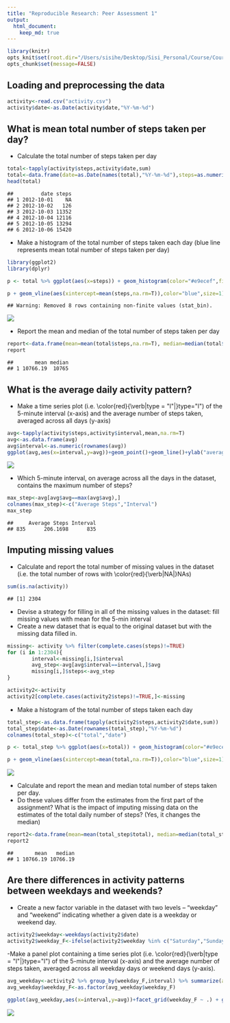 ```yaml
---
title: "Reproducible Research: Peer Assessment 1"
output: 
  html_document:
    keep_md: true
---
```



```r
library(knitr)
opts_knit$set(root.dir="/Users/sisihe/Desktop/Sisi_Personal/Course/Coursera/DataScientist/Reproducible/RepData_PeerAssessment1/")
opts_chunk$set(message=FALSE)
```

## Loading and preprocessing the data


```r
activity<-read.csv("activity.csv")
activity$date<-as.Date(activity$date,"%Y-%m-%d")
```

## What is mean total number of steps taken per day?

- Calculate the total number of steps taken per day

```r
total<-tapply(activity$steps,activity$date,sum)
total<-data.frame(date=as.Date(names(total),"%Y-%m-%d"),steps=as.numeric(total))
head(total)
```

```
##         date steps
## 1 2012-10-01    NA
## 2 2012-10-02   126
## 3 2012-10-03 11352
## 4 2012-10-04 12116
## 5 2012-10-05 13294
## 6 2012-10-06 15420
```

- Make a histogram of the total number of steps taken each day (blue line represents mean total number of steps taken per day)

```r
library(ggplot2)
library(dplyr)

p <- total %>% ggplot(aes(x=steps)) + geom_histogram(color="#e9ecef",fill="#69b3a2",alpha=0.6) + ggtitle("Number of steps per day") + ylab("# of days") 

p + geom_vline(aes(xintercept=mean(steps,na.rm=T)),color="blue",size=1)
```

```
## Warning: Removed 8 rows containing non-finite values (stat_bin).
```

![](PA1_template_files/figure-html/histogram-1.png)<!-- -->

- Report the mean and median of the total number of steps taken per day

```r
report<-data.frame(mean=mean(total$steps,na.rm=T), median=median(total$steps,na.rm=T))
report
```

```
##       mean median
## 1 10766.19  10765
```

## What is the average daily activity pattern?

- Make a time series plot (i.e. \color{red}{\verb|type = "l"|}type="l") of the 5-minute interval (x-axis) and the average number of steps taken, averaged across all days (y-axis)

```r
avg<-tapply(activity$steps,activity$interval,mean,na.rm=T)
avg<-as.data.frame(avg)
avg$interval<-as.numeric(rownames(avg))
ggplot(avg,aes(x=interval,y=avg))+geom_point()+geom_line()+ylab("average number of steps taken")+ggtitle("Time series plot: average steps across 24hr")
```

![](PA1_template_files/figure-html/interval-1.png)<!-- -->

- Which 5-minute interval, on average across all the days in the dataset, contains the maximum number of steps?

```r
max_step<-avg[avg$avg==max(avg$avg),]
colnames(max_step)<-c("Average Steps","Interval")
max_step
```

```
##     Average Steps Interval
## 835      206.1698      835
```

## Imputing missing values

- Calculate and report the total number of missing values in the dataset (i.e. the total number of rows with \color{red}{\verb|NA|}NAs)


```r
sum(is.na(activity))
```

```
## [1] 2304
```

- Devise a strategy for filling in all of the missing values in the dataset: fill missing values with mean for the 5-min interval
- Create a new dataset that is equal to the original dataset but with the missing data filled in.

```r
missing<- activity %>% filter(complete.cases(steps)!=TRUE)
for (i in 1:2304){
        interval<-missing[i,]$interval
        avg_step<-avg[avg$interval==interval,]$avg
        missing[i,]$steps<-avg_step
}

activity2<-activity
activity2[complete.cases(activity2$steps)!=TRUE,]<-missing
```

- Make a histogram of the total number of steps taken each day

```r
total_step<-as.data.frame(tapply(activity2$steps,activity2$date,sum))
total_step$date<-as.Date(rownames(total_step),"%Y-%m-%d")
colnames(total_step)<-c("total","date")

p <- total_step %>% ggplot(aes(x=total)) + geom_histogram(color="#e9ecef",fill="#69b3a2",alpha=0.6) + ggtitle("Number of steps per day") + ylab("# of days") 

p + geom_vline(aes(xintercept=mean(total,na.rm=T)),color="blue",size=1)
```

![](PA1_template_files/figure-html/histogram2-1.png)<!-- -->

- Calculate and report the mean and median total number of steps taken per day. 
- Do these values differ from the estimates from the first part of the assignment? What is the impact of imputing missing data on the estimates of the total daily number of steps? (Yes, it changes the median)


```r
report2<-data.frame(mean=mean(total_step$total), median=median(total_step$total))
report2
```

```
##       mean   median
## 1 10766.19 10766.19
```

## Are there differences in activity patterns between weekdays and weekends?

- Create a new factor variable in the dataset with two levels – “weekday” and “weekend” indicating whether a given date is a weekday or weekend day.

```r
activity2$weekday<-weekdays(activity2$date)
activity2$weekday_F<-ifelse(activity2$weekday %in% c("Saturday","Sunday"),"weekend","weekday")
```

-Make a panel plot containing a time series plot (i.e. \color{red}{\verb|type = "l"|}type="l") of the 5-minute interval (x-axis) and the average number of steps taken, averaged across all weekday days or weekend days (y-axis).


```r
avg_weekday<-activity2 %>% group_by(weekday_F,interval) %>% summarize(avg=mean(steps))
avg_weekday$weekday_F<-as.factor(avg_weekday$weekday_F)

ggplot(avg_weekday,aes(x=interval,y=avg))+facet_grid(weekday_F ~ .) + geom_line()+ylab("average number of steps taken")+ggtitle("Time series plot: average steps across 24hr")
```

![](PA1_template_files/figure-html/weekday2-1.png)<!-- -->
